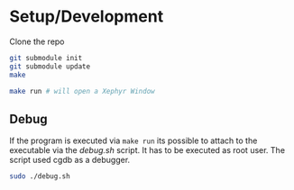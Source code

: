 # Setup/Development

Clone the repo

```bash
git submodule init
git submodule update
make

make run # will open a Xephyr Window
```

## Debug

If the program is executed via `make run` its possible to attach to the executable
via the *debug.sh* script. It has to be executed as root user.
The script used cgdb as a debugger.

```bash
sudo ./debug.sh
```


